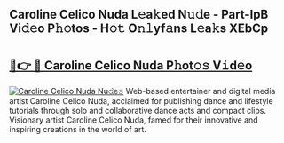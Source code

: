 ## Caroline Celico Nuda L𝚎a𝚔ed N𝚞𝚍e - Part-IpB Vi𝚍𝚎o P𝚑𝚘tos - H𝚘𝚝 O𝚗𝚕yf𝚊ns L𝚎a𝚔s XEbCp

# <h2><a href="http://kfa9uh1.oniu.top/?m=Caroline+Celico+Nuda">🔗👉 🔴 Caroline Celico Nuda P𝚑ot𝚘𝚜 V𝚒d𝚎o</a></h2>

[![Caroline Celico Nuda Nu𝚍e𝚜](https://i.imgur.com/0qMVB7G.gif)](http://kfa9uh1.oniu.top/?m=Caroline+Celico+Nuda)
Web-based entertainer and digital media artist Caroline Celico Nuda, acclaimed for publishing dance and lifestyle tutorials through solo and collaborative dance acts and compact clips. Visionary artist Caroline Celico Nuda, famed for their innovative and inspiring creations in the world of art.  

